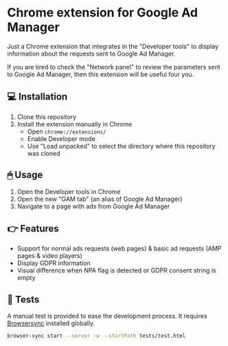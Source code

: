 # Chrome extension for Google Ad Manager

Just a Chrome extension that integrates in the "Developer tools" to display information about the requests sent to Google Ad Manager.

If you are tired to check the "Network panel" to review the parameters sent to Google Ad Manager, then this extension will be useful four you.

## 💻 Installation

1. Clone this repository
2. Install the extension manually in Chrome
    * Open `chrome://extensions/`
    * Enable Developer mode
    * Use "Load unpacked" to select the directory where this repository was cloned

## 🖱 Usage

1. Open the Developer tools in Chrome
2. Open the new "GAM tab" (an alias of Google Ad Manager)
3. Navigate to a page with ads from Google Ad Manager

## 👉 Features

* Support for normal ads requests (web pages) & basic ad requests (AMP pages & video players)
* Display GDPR information
* Visual difference when NPA flag is detected or GDPR consent string is empty

## 🚧 Tests

A manual test is provided to ease the development process. It requires [Browsersync](https://www.browsersync.io/) installed globally.

```bash
browser-sync start --server -w --startPath tests/test.html
```
